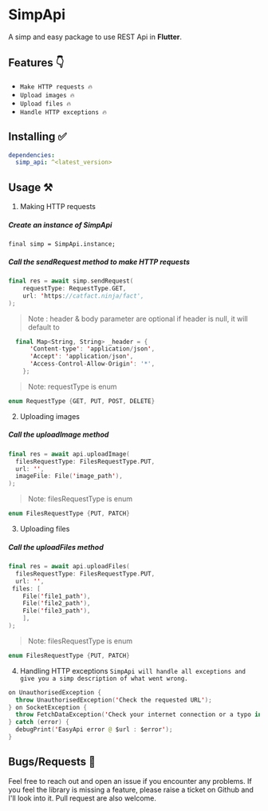 # SimpApi

A simp and easy package to use REST Api in **Flutter**.

## Features 👇
- `Make HTTP requests 🔥`
- `Upload images 🔥`
- `Upload files 🔥`
- `Handle HTTP exceptions 🔥`


## Installing ✅
```yaml
dependencies:
  simp_api: ^<latest_version>
```

## Usage ⚒️
1. Making HTTP requests
##### *Create an instance of SimpApi*
```
final simp = SimpApi.instance;
```
##### *Call the sendRequest method to make HTTP requests*
```swift
final res = await simp.sendRequest(  
    requestType: RequestType.GET,  
    url: 'https://catfact.ninja/fact',  
);
```

>Note : header & body parameter are optional
> if header is null, it will default to
```swift
  final Map<String, String> _header = {  
	  'Content-type': 'application/json',  
	  'Accept': 'application/json',  
	  'Access-Control-Allow-Origin': '*',  
	};
```
> Note: requestType is enum
```swift
enum RequestType {GET, PUT, POST, DELETE}
```
2. Uploading images
##### *Call the  uploadImage method*
```swift
final res = await api.uploadImage(  
  filesRequestType: FilesRequestType.PUT,  
  url: '',  
  imageFile: File('image_path'),  
);
```
> Note: filesRequestType is enum
```swift
enum FilesRequestType {PUT, PATCH}
```
3. Uploading files
##### *Call the  uploadFiles method*
```swift
final res = await api.uploadFiles(  
  filesRequestType: FilesRequestType.PUT,  
  url: '',   
 files: [  
    File('file1_path'),  
	File('file2_path'),  
	File('file3_path'),  
	],  
);
```
> Note: filesRequestType is enum
```swift
enum FilesRequestType {PUT, PATCH}
```
4. Handling HTTP exceptions
   `SimpApi will handle all exceptions and give you a simp description of what went wrong.`
```swift
on UnauthorisedException {  
  throw UnauthorisedException('Check the requested URL');  
} on SocketException {  
  throw FetchDataException('Check your internet connection or a typo in $url');  
} catch (error) {  
  debugPrint('EasyApi error @ $url : $error');  
}
```
## Bugs/Requests 🔴
Feel free to reach out and open an issue if you encounter any problems.
If you feel the library is missing a feature, please raise a ticket on Github and I'll look into it.
Pull request are also welcome.
